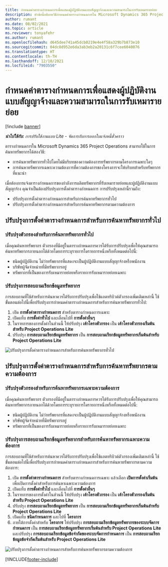 ```yaml
---
title: กำหนดค่าตารางกำหนดการเพื่อแสดงผู้ปฏิบัติงานแบบสัญญาจ้างและความสามารถในการรับเหมารายย่อย
description: หัวข้อนี้อธิบายวิธีกำหนดค่าตารางกำหนดการใน Microsoft Dynamics 365 Project Operations เพื่อแสดงกำลังการผลิตของทรัพยากรที่รับเหมารายย่อยเมื่อจัดหาบุคลากรให้กับความต้องการทรัพยากรของโครงการ
author: rumant
ms.date: 08/02/2021
ms.topic: article
ms.reviewer: tonyafehr
ms.author: rumant
ms.openlocfilehash: d645dee741a45dcb0219e4e4f58a329b7b873e10
ms.sourcegitcommit: 04dc8d952e6da3ab3eb2a20131c6f7cee6040876
ms.translationtype: HT
ms.contentlocale: th-TH
ms.lasthandoff: 12/10/2021
ms.locfileid: "7903550"
---
```

# <a name="configure-schedule-board-to-show-contract-workers-and-subcontracted-capacity"></a>กำหนดค่าตารางกำหนดการเพื่อแสดงผู้ปฏิบัติงานแบบสัญญาจ้างและความสามารถในการรับเหมารายย่อย 

[!include [banner](../../includes/dataverse-preview.md)]

_**นำไปใช้กับ:** การปรับใช้งานแบบ Lite - จัดการกับการออกใบแจ้งหนี้ชั่วคราว_

ตารางกำหนดการใน Microsoft Dynamics 365 Project Operations สามารถใช้ในการค้นหาทรัพยากรได้สองวิธี:

- การค้นหาทรัพยากรทั่วไปโดยไม่มีบริบทของความต้องการทรัพยากรตามโครงการเฉพาะใดๆ
- การค้นหาทรัพยากรเฉพาะความต้องการที่ความต้องการของโครงการจะให้บริบทสำหรับทรัพยากรที่แนะนำ

เมื่อต้องการแจ้งตารางกำหนดการของกำลังการผลิตทรัพยากรที่รับเหมารายย่อยและผู้ปฏิบัติงานแบบสัญญาจ้าง คุณจำเป็นต้องปรับปรุงการตั้งค่าตารางกำหนดการ การปรับปรุงเหล่านี้รวมถึง: 
- ปรับปรุงการตั้งค่าตารางกำหนดการสำหรับการค้นหาทรัพยากรทั่วไป
- ปรับปรุงการตั้งค่าตารางกำหนดการสำหรับการค้นหาทรัพยากรตามความต้องการ

## <a name="update-schedule-board-settings-for-general-resource-search"></a>ปรับปรุงการตั้งค่าตารางกำหนดการสำหรับการค้นหาทรัพยากรทั่วไป
### <a name="update-filters-for-general-resource-search"></a>ปรับปรุงตัวกรองสำหรับการค้นหาทรัพยากรทั่วไป
เมื่อคุณค้นหาทรัพยากร ตัวกรองที่มีอยู่ในตารางกำหนดการควรได้รับการปรับปรุงเพื่อให้คุณสามารถค้นหาทรัพยากรภายนอกได้ด้วยโดยการระบุรายการใดรายการหนึ่งหรือทั้งหมดต่อไปนี้:
  - ชนิดผู้ปฏิบัติงาน ไม่ว่าทรัพยากรที่แสดงจะเป็นผู้ปฏิบัติงานแบบสัญญาจ้างหรือพนักงาน
  - บริษัทผู้จัดจำหน่ายที่มีทรัพยากรอยู่
  - ทรัพยากรที่เป็นของการรับเหมารายย่อยหรือรายการรับเหมารายย่อยเฉพาะ
    
### <a name="update-retrieve-resource-query"></a>ปรับปรุงการสอบถามเรียกข้อมูลทรัพยากร
การสอบถามที่ใช้สำหรับการค้นหาควรได้รับการปรับปรุงเพื่อใช้แอตทริบิวต์ตัวกรองเพิ่มเติมเหล่านี้ ใช้ขั้นตอนต่อไปนี้เพื่อปรับปรุงการกำหนดค่าตารางกำหนดการสำหรับการค้นหาทรัพยากรทั่วไป:  
1. เปิด **การตั้งค่าตารางกำหนดการ** สำหรับตารางกำหนดการเฉพาะ
2. เปิดแท็บ **การตั้งค่าทั่วไป** และเลื่อนไปที่ **การตั้งค่าอื่นๆ**
3. ในรายการของการตั้งค่าในส่วนนี้ ให้ปรับปรุง **เค้าโครงตัวกรอง** เป็น **เค้าโครงตัวกรองเริ่มต้นสำหรับ Project Operations Lite**
4. ปรับปรุง **การสอบถามเรียกข้อมูลทรัพยากร** เป็น **การสอบถามเรียกข้อมูลทรัพยากรเริ่มต้นสำหรับ Project Operations Lite**

![ปรับปรุงการตั้งค่าตารางกำหนดการสำหรับการค้นหาทรัพยากรทั่วไป](../media/BoardSettings.png)  

## <a name="update-schedule-board-settings-for-requirementbased-resource-search"></a>ปรับปรุงการตั้งค่าตารางกำหนดการสำหรับการค้นหาทรัพยากรตามความต้องการ
### <a name="update-filters-for-requirement-specific-resource-search"></a>ปรับปรุงตัวกรองสำหรับการค้นหาทรัพยากรเฉพาะความต้องการ 
เมื่อคุณค้นหาทรัพยากร ตัวกรองที่มีอยู่ในตารางกำหนดการควรได้รับการปรับปรุงเพื่อให้คุณสามารถค้นหาทรัพยากรภายนอกได้ด้วยโดยการระบุรายการใดรายการหนึ่งหรือทั้งหมดต่อไปนี้:
 - ชนิดผู้ปฏิบัติงาน ไม่ว่าทรัพยากรที่แสดงจะเป็นผู้ปฏิบัติงานแบบสัญญาจ้างหรือพนักงาน
 - บริษัทผู้จัดจำหน่ายที่มีทรัพยากรอยู่
 - ทรัพยากรที่เป็นของการรับเหมารายย่อยหรือรายการรับเหมารายย่อยเฉพาะ

### <a name="update-retrieve-resource-query-for-requirement-specific-resource-search"></a>ปรับปรุงการสอบถามเรียกข้อมูลทรัพยากรสำหรับการค้นหาทรัพยากรเฉพาะความต้องการ 
การสอบถามที่ใช้สำหรับการค้นหาควรได้รับการปรับปรุงเพื่อใช้แอตทริบิวต์ตัวกรองเพิ่มเติมเหล่านี้ ใช้ขั้นตอนต่อไปนี้เพื่อปรับปรุงการกำหนดค่าตารางกำหนดการสำหรับการค้นหาทรัพยากรตามความต้องการ:

1. เปิด **การตั้งค่าตารางกำหนดการ** สำหรับตารางกำหนดการเฉพาะ แล้วเลือก **เปิดการตั้งค่าเริ่มต้น** เพื่อเปิดการตั้งค่าสำหรับการค้นหาเฉพาะความต้องการ
2. เปิดแท็บ **การตั้งค่าทั่วไป** และเลื่อนไปที่ **การตั้งค่าอื่นๆ**
3. ในรายการของการตั้งค่าในส่วนนี้ ให้ปรับปรุง **เค้าโครงตัวกรอง** เป็น **เค้าโครงตัวกรองเริ่มต้นสำหรับ Project Operations Lite**
4. ปรับปรุง **การสอบถามเรียกข้อมูลทรัพยากร** เป็น **การสอบถามเรียกข้อมูลทรัพยากรเริ่มต้นสำหรับ Project Operations Lite**
5. เปิดแท็บ **ชนิดกำหนดการ** และไปที่ **โครงการ**
6. ภายใต้การตั้งค่าสำหรับ **โครงการ** ให้ปรับปรุง **การสอบถามเรียกข้อมูลทรัพยากรของระบบจัดการกำหนดการ** เป็น **การสอบถามเรียกข้อมูลทรัพยากรเริ่มต้นสำหรับ Project Operations Lite** และปรับปรุง **การสอบถามเรียกข้อมูลข้อจำกัดของระบบจัดการกำหนดการ** เป็น **การสอบถามเรียกข้อมูลข้อจำกัดเริ่มต้นสำหรับ Project Operations Lite**

![ปรับปรุงการตั้งค่าตารางกำหนดการสำหรับการค้นหาทรัพยากรตามความต้องการ](../media/SASettings.png)  

[!INCLUDE[footer-include](../../includes/footer-banner.md)]
